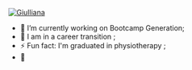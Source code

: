 
 <a href="https://ibb.co/803Xw6w"><img src="https://i.ibb.co/TkXrGmG/Giulliana.png" alt="Giulliana" border="0"></a>
 
- 🔭 I’m currently working on Bootcamp Generation;
- 👯 I am in  a career transition ;
- ⚡ Fun fact: I'm graduated in physiotherapy ;
-  👋 
